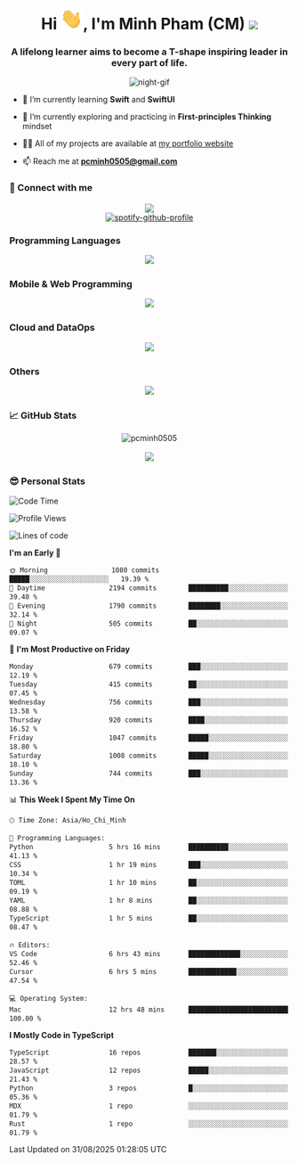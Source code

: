 <h1 align="center">Hi <img src="https://raw.githubusercontent.com/ABSphreak/ABSphreak/master/gifs/Hi.gif" width="40px" />, I'm Minh Pham (CM) <img src="https://media.giphy.com/media/1ynCEtlgMPAeNAqdnu/giphy.gif" width="20px" /> </h1>
<h3 align="center">A lifelong learner aims to become a T-shape inspiring leader in every part of life.</h3>

<p align="center">
  <img src="https://media.giphy.com/media/xUA7bdpLxQhsSQdyog/giphy.gif" alt="night-gif" height="200em"/>
</p>

- 🌱 I’m currently learning **Swift** and **SwiftUI**

- 🔭 I’m currently exploring and practicing in **First-principles Thinking** mindset

- 👨‍💻 All of my projects are available at [my portfolio website](https://pcminh0505.vercel.app/)

- 📫 Reach me at **pcminh0505@gmail.com**


<h3 align="left">🧬 Connect with me</h3>
<p align="center">
<a href="https://linkedin.com/in/pcminh0505" target="blank"><img align="center" src="https://img.shields.io/badge/linkedin-%230077B5.svg?style=for-the-badge&logo=linkedin&logoColor=white" /></a>
<br/>
<a href="https://spotify-github-profile.kittinanx.com/api/view?uid=217d5ndg2rakxarcnspwomj7q&redirect=true">
  <img height="350em" src="https://spotify-github-profile.kittinanx.com/api/view?uid=217d5ndg2rakxarcnspwomj7q&cover_image=true&theme=default&bar_color_cover=true" alt="spotify-github-profile" />
</a>
</p>

<h3 align="left">Programming Languages</h3>
<p align="center">
  <a href="https://skillicons.dev">
    <img src="https://skillicons.dev/icons?i=py,ts,go,rust,java,swift,dart,solidity,cpp" />
  </a>
</p>

<h3 align="left">Mobile & Web Programming</h3>
<p align="center">
  <a href="https://skillicons.dev">
    <img src="https://skillicons.dev/icons?i=react,nextjs,flutter,graphql,fastapi,nodejs,spring,postgres,mongodb" />
  </a>
</p>

<h3 align="left">Cloud and DataOps</h3>
<p align="center">
  <a href="https://skillicons.dev">
     <img src="https://skillicons.dev/icons?i=aws,firebase,gcp,supabase,vercel,docker,kafka,redis,cassandra" />
  </a>
</p>

<h3 align="left">Others</h3>
<p align="center">
  <a href="https://skillicons.dev">
    <img src="https://skillicons.dev/icons?i=apple,anaconda,vscode,figma,postman,notion,obsidian" />
  </a>
</p>

<h3 align="left">📈 GitHub Stats</h3>

<p align="center">
<img height="180em" src="https://github-readme-stats.vercel.app/api?username=pcminh0505&count_private=true&show_icons=true&include_all_commits=true&theme=ayu-mirage&show_icons=true&locale=en" alt="pcminh0505" />
<br/><br/>
<img src="https://github-profile-trophy.vercel.app/?username=pcminh0505&theme=onedark&rank=SECRET,SSS,SS,S,AAA,AA,A&column=3" />
</p>

<h3 align="left">😎 Personal Stats</h3>

<!--START_SECTION:waka-->
![Code Time](http://img.shields.io/badge/Code%20Time-1%2C987%20hrs%2026%20mins-blue)

![Profile Views](http://img.shields.io/badge/Profile%20Views-0-blue)

![Lines of code](https://img.shields.io/badge/From%20Hello%20World%20I%27ve%20Written-32.7%20million%20lines%20of%20code-blue)

**I'm an Early 🐤** 

```text
🌞 Morning                1080 commits        █████░░░░░░░░░░░░░░░░░░░░   19.39 % 
🌆 Daytime                2194 commits        ██████████░░░░░░░░░░░░░░░   39.40 % 
🌃 Evening                1790 commits        ████████░░░░░░░░░░░░░░░░░   32.14 % 
🌙 Night                  505 commits         ██░░░░░░░░░░░░░░░░░░░░░░░   09.07 % 
```
📅 **I'm Most Productive on Friday** 

```text
Monday                   679 commits         ███░░░░░░░░░░░░░░░░░░░░░░   12.19 % 
Tuesday                  415 commits         ██░░░░░░░░░░░░░░░░░░░░░░░   07.45 % 
Wednesday                756 commits         ███░░░░░░░░░░░░░░░░░░░░░░   13.58 % 
Thursday                 920 commits         ████░░░░░░░░░░░░░░░░░░░░░   16.52 % 
Friday                   1047 commits        █████░░░░░░░░░░░░░░░░░░░░   18.80 % 
Saturday                 1008 commits        █████░░░░░░░░░░░░░░░░░░░░   18.10 % 
Sunday                   744 commits         ███░░░░░░░░░░░░░░░░░░░░░░   13.36 % 
```


📊 **This Week I Spent My Time On** 

```text
🕑︎ Time Zone: Asia/Ho_Chi_Minh

💬 Programming Languages: 
Python                   5 hrs 16 mins       ██████████░░░░░░░░░░░░░░░   41.13 % 
CSS                      1 hr 19 mins        ███░░░░░░░░░░░░░░░░░░░░░░   10.34 % 
TOML                     1 hr 10 mins        ██░░░░░░░░░░░░░░░░░░░░░░░   09.19 % 
YAML                     1 hr 8 mins         ██░░░░░░░░░░░░░░░░░░░░░░░   08.88 % 
TypeScript               1 hr 5 mins         ██░░░░░░░░░░░░░░░░░░░░░░░   08.47 % 

🔥 Editors: 
VS Code                  6 hrs 43 mins       █████████████░░░░░░░░░░░░   52.46 % 
Cursor                   6 hrs 5 mins        ████████████░░░░░░░░░░░░░   47.54 % 

💻 Operating System: 
Mac                      12 hrs 48 mins      █████████████████████████   100.00 % 
```

**I Mostly Code in TypeScript** 

```text
TypeScript               16 repos            ███████░░░░░░░░░░░░░░░░░░   28.57 % 
JavaScript               12 repos            █████░░░░░░░░░░░░░░░░░░░░   21.43 % 
Python                   3 repos             █░░░░░░░░░░░░░░░░░░░░░░░░   05.36 % 
MDX                      1 repo              ░░░░░░░░░░░░░░░░░░░░░░░░░   01.79 % 
Rust                     1 repo              ░░░░░░░░░░░░░░░░░░░░░░░░░   01.79 % 
```




 Last Updated on 31/08/2025 01:28:05 UTC
<!--END_SECTION:waka-->

